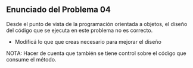 ﻿Enunciado del Problema 04
-------------------------

Desde el punto de vista de la programación orientada a objetos, el diseño del código que se ejecuta en este problema no es correcto.

- Modificá lo que que creas necesario para mejorar el diseño

NOTA: Hacer de cuenta que también se tiene control sobre el código que consume el método.

